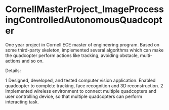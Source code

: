 CornellMasterProject_ImageProcessingControlledAutonomousQuadcopter
==================================================================

One year project in Cornell ECE master of engineering program. Based on some third-party skeleton, 
implemented several algorithms which can make the quadcopter perform actions like tracking, avoiding obstacle,
multi-actions and so on.

Details:

1 Designed, developed, and tested computer vision application. Enabled quadcopter to complete tracking, 
face recognition and 3D reconstruction.
2 Implemented wireless environment to connect multiple quadcopters and user controlling device, so that 
multiple quadcopters can perform interacting task.
